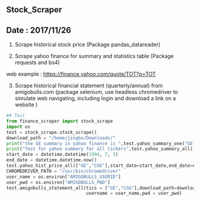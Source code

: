 ## Stock_Scraper
## Date : 2017/11/26
1. Scrape historical stock price (Package  pandas_datareader)
    
2. Scrape yahoo finance for summary and statistics table (Package requests and bs4)

web example : https://finance.yahoo.com/quote/TOT?p=TOT
  
3. Scrape historical financial statement (quarterly/annual) from amigobulls.com
   (package selenium, use headless chromedriver to simulate web navigating, including login and download a link on a website )

``` python
## Test 
from finance_scraper import stock_scrape
import os
test = stock_scrape.stock_scrape()
download_path = "/home/jingbo/Downloads/"
print("the GE summary in yahoo finance is ",test.yahoo_summary_one("GE")) ## Test for yahoo_summary
print("Test for yahoo summary for all tickers",test.yahoo_summary_all(["TOT", "GE"]))
start_date = datetime.datetime(1994, 7, 1)
end_date = datetime.datetime.now()
test.yahoo_hist_price_all(["GE","CGG"],start_date=start_date,end_date=end_date,folder=download_path)
CHROMEDRIVER_PATH = "/usr/bin/chromedriver"
user_name = os.environ["AMIGOBULLS_USERID"]
user_pwd = os.environ["AMIGOBULLS_PWD"]
test.amigobulls_statement_all(tics = ["GE","CGG"],download_path=download_path,chromedriver_path=CHROMEDRIVER_PATH,
                              username = user_name,pwd = user_pwd)
```                              
